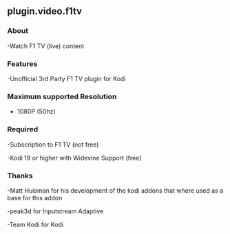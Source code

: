 ## plugin.video.f1tv

### About

-Watch F1 TV (live) content

### Features

-Unofficial 3rd Party F1 TV plugin for Kodi

### Maximum supported Resolution

- 1080P (50hz)

### Required

-Subscription to F1 TV (not free)

-Kodi 19 or higher with Widevine Support (free)

### Thanks

-Matt Huisman for his development of the kodi addons that where used as a base for this addon

-peak3d for Inputstream Adaptive

-Team Kodi for Kodi